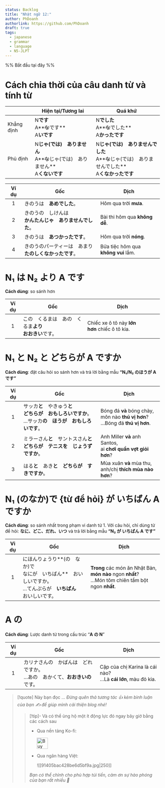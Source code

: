 ```yaml
---
status: Backlog
title: "Nhật ngữ 12:"
author: PhDoanh
authorlink: https://github.com/PhDoanh
draft: true
tags:
  - japanese
  - grammar
  - language
  - N5-JLPT
---
```

%% Bắt đầu tại đây %%
# Cách chia thời của câu danh từ và tính từ

|            | Hiện tại/Tương lai                                            | Quá khứ                                                               |
| ---------- | ------------------------------------------------------------- | --------------------------------------------------------------------- |
| Khẳng định | N**です**  <br>A**~~な~~です**  <br>A**いです**                       | N**でした**  <br>A**~~な~~でした**  <br>A**かったです**                           |
| Phủ định   | N**じゃ(では)　ありません**  <br>A**~~な~~じゃ(では)　ありません**  <br>A**くないです** | N**じゃ(では)　ありませんでした**  <br>A**~~な~~じゃ(では)　ありませんでした**  <br>A**くなかったです** |

| Ví dụ | Gốc                                  | Dịch                                     |
| :---: | ------------------------------------ | ---------------------------------------- |
|   1   | きのうは　**あめでした**。                      | Hôm qua trời **mưa**.                    |
|   2   | きのうの　しけんは　  <br>**かんたんじゃ　ありませんでした**。 | Bài thi hôm qua **không dễ**.            |
|   3   | きのうは　**あつかったです**。                    | Hôm qua trời **nóng**.                   |
|   4   | きのうのパーティーは　あまり　  <br>**たのしくなかったです**。 | Bữa tiệc hôm qua  <br>**không vui** lắm. |

# N₁ は N₂ より A です
**Cách dùng**: so sánh hơn

| Ví dụ | Gốc                                | Dịch                                          |
| :---: | ---------------------------------- | --------------------------------------------- |
|   1   | この　くるまは　あの　くるま**より　  <br>おおきい**です。 | Chiếc xe ô tô này **lớn hơn** chiếc ô tô kia. |

# N₁ と N₂ と どちらが A ですか
**Cách dùng**: đặt câu hỏi so sánh hơn và trả lời bằng mẫu **“N₁/N₂ のほうが A です”**

| Ví dụ | Gốc                                                                     | Dịch                                                                                 |
| :---: | ----------------------------------------------------------------------- | ------------------------------------------------------------------------------------ |
|   1   | サッカ**と**　やきゅう**と**　  <br>**どちらが　おもしろいですか**。  <br>…サッカ**の　ほうが　おもしろいです**。 | Bóng đá **và** bóng chày,  <br>môn nào **thú vị hơn**?  <br>…Bóng đá **thú vị hơn**. |
|   2   | ミラーさん**と**　サントスさん**と**　  <br>**どちらが　テニスを　じょうずですか**。                     | Anh Miller **và** anh Santos,  <br>ai **chơi quần vợt giỏi hơn**?                    |
|   3   | はる**と**　あき**と**　**どちらが　すきですか**。                                         | Mùa xuân **và** mùa thu,  <br>anh/chị **thích mùa nào hơn**?                         |

# N₁ (のなか)で {từ để hỏi} が いちばん A ですか
**Cách dùng**: so sánh nhất trong phạm vi danh từ 1. Với câu hỏi, chỉ dùng từ để hỏi: **なに、どこ、だれ、いつ** và trả lời bằng mẫu **“N₂ が いちばん A です”**

| Vi dụ | Gốc                                                                     | Dịch                                                                                                      |
| :---: | ----------------------------------------------------------------------- | --------------------------------------------------------------------------------------------------------- |
|   1   | にほんりょうり**(の　なか)で　  <br>なにが　いちばん**　おいしいですか。  <br>…てんぷらが　**いちばん**　おいしいです。 | **Trong** các món ăn Nhật Bản,  <br>**món nào** ngon **nhất**?  <br>…Món tôm chiên tẩm bột ngon **nhất**. |

# A の
**Cách dùng**: Lược danh từ trong cấu trúc “**A の N**”

| Ví dụ | Gốc                                                                             | Dịch                                                             |
|:-----:| ------------------------------------------------------------------------------- | ---------------------------------------------------------------- |
|   1   | カリナさんの　かばんは　どれですか。  <br>…あの　あかくて、**おおきいの**です。 | Cặp của chị Karina là cái nào?  <br>…Là **cái lớn**, màu đỏ kia. |

> [!quote] Này bạn đọc ...
> *Đừng quên thả tương tác 👍 kèm bình luận của bạn ✍️ để giúp mình cải thiện blog nhé!* 
> > [!tip]- Và có thể ủng hộ một ít động lực đó ngay bây giờ bằng các cách sau
> > - Qua nền tảng Ko-fi:
> > 
> >   <a href='https://ko-fi.com/M4M111S8CI' target='_blank'><img height='36' style='border:0px;height:36px;' src='https://storage.ko-fi.com/cdn/kofi3.png?v=3' border='0' alt='Buy Me a Coffee at ko-fi.com' /></a>
> > - Qua ngân hàng Việt:
> >   
> >   ![[91405bac428be6d5bf9a.jpg|250]]
> > 
> > *Bạn có thể chỉnh cho phù hợp túi tiền, cảm ơn sự hào phóng của bạn rất nhiều 🥰*